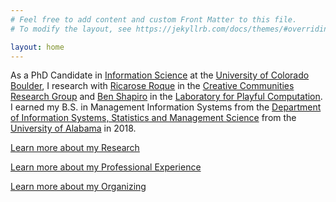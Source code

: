 ```yaml
---
# Feel free to add content and custom Front Matter to this file.
# To modify the layout, see https://jekyllrb.com/docs/themes/#overriding-theme-defaults

layout: home
---
```


As a PhD Candidate in [Information Science](https://www.colorado.edu/cmci/infoscience) at the [University of Colorado Boulder](https://www.colorado.edu), I research with [Ricarose Roque](https://www.ricarose.com/) in the [Creative Communities Research Group](https://www.creativecommunities.group/) and [Ben Shapiro](https://benshapi.ro/) in the [Laboratory for Playful Computation](https://www.playfulcomputation.group/). I earned my B.S. in Management Information Systems from the [Department of Information Systems, Statistics and Management Science](https://catalog.ua.edu/undergraduate/commerce-business-administration/information-systems-statistics-management-science/) from the [University of Alabama](https://www.ua.edu/) in 2018.

[Learn more about my Research](/research)

[Learn more about my Professional Experience](/work)

[Learn more about my Organizing](/organizing)